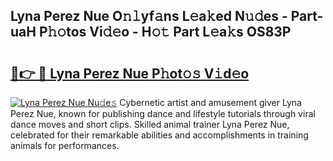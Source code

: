 ## Lyna Perez Nue O𝚗𝚕yf𝚊ns L𝚎a𝚔ed N𝚞𝚍es - Part-uaH P𝚑𝚘tos Vi𝚍𝚎o - H𝚘𝚝 Part L𝚎a𝚔s OS83P

# <h2><a href="http://kfdyeyk.oniu.top/?m=Lyna+Perez+Nue">🔗👉 🔴 Lyna Perez Nue P𝚑ot𝚘𝚜 V𝚒d𝚎o</a></h2>

[![Lyna Perez Nue Nu𝚍e𝚜](https://i.imgur.com/0qMVB7G.gif)](http://kfdyeyk.oniu.top/?m=Lyna+Perez+Nue)
Cybernetic artist and amusement giver Lyna Perez Nue, known for publishing dance and lifestyle tutorials through viral dance moves and short clips. Skilled animal trainer Lyna Perez Nue, celebrated for their remarkable abilities and accomplishments in training animals for performances.  
